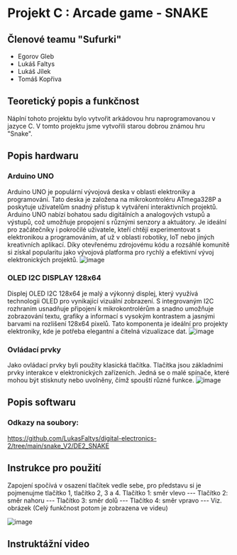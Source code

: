 # Projekt C : Arcade game - SNAKE

## Členové teamu "Sufurki"

* Egorov Gleb    
* Lukáš Faltys
* Lukáš Jílek
* Tomáš Kopřiva

## Teoretický popis a funkčnost

Náplní tohoto projektu bylo vytvořit arkádovou hru naprogramovanou v jazyce C. V tomto projektu jsme vytvořili starou dobrou známou hru "Snake". 

## Popis hardwaru
### Arduino UNO
Arduino UNO je populární vývojová deska v oblasti elektroniky a programování. Tato deska je založena na mikrokontroléru ATmega328P a poskytuje uživatelům snadný přístup k vytváření interaktivních projektů. Arduino UNO nabízí bohatou sadu digitálních a analogových vstupů a výstupů, což umožňuje propojení s různými senzory a aktuátory. Je ideální pro začátečníky i pokročilé uživatele, kteří chtějí experimentovat s elektronikou a programováním, ať už v oblasti robotiky, IoT nebo jiných kreativních aplikací. Díky otevřenému zdrojovému kódu a rozsáhlé komunitě si získal popularitu jako vývojová platforma pro rychlý a efektivní vývoj elektronických projektů.
![image](https://github.com/240632/digital-electronic-2/assets/124742212/e6df00ce-38f4-4f42-8e67-a39c9064405e)

### OLED I2C DISPLAY 128x64
Displej OLED I2C 128x64 je malý a výkonný displej, který využívá technologii OLED pro vynikající vizuální zobrazení. S integrovaným I2C rozhraním usnadňuje připojení k mikrokontrolérům a snadno umožňuje zobrazování textu, grafiky a informací s vysokým kontrastem a jasnými barvami na rozlišení 128x64 pixelů. Tato komponenta je ideální pro projekty elektroniky, kde je potřeba elegantní a čitelná vizualizace dat.
![image](https://github.com/240632/digital-electronic-2/assets/124742212/8833e9ea-d3e8-459c-9fa1-6a4dffcbd59e)

### Ovládací prvky
Jako ovládací prvky byli použity klasická tlačítka. Tlačítka jsou základními prvky interakce v elektronických zařízeních. Jedná se o malé spínače, které mohou být stisknuty nebo uvolněny, čímž spouští různé funkce.
![image](https://github.com/240632/digital-electronic-2/assets/124742212/ed933b23-3d57-4d85-a429-439a532490bc)



## Popis softwaru


### Odkazy na soubory: 
https://github.com/LukasFaltys/digital-electronics-2/tree/main/snake_V2/DE2_SNAKE


## Instrukce pro použití

Zapojení spočívá v osazení tlačítek vedle sebe, pro představu si je pojmenujme tlačítko 1, tlačítko 2, 3 a 4.
Tlačítko 1: směr vlevo --- 
Tlačítko 2: směr nahoru --- 
Tlačítko 3: směr dolů --- 
Tlačítko 4: směr vpravo --- 
Viz. obrázek (Celý funkčnost potom je zobrazena ve videu)

![image](https://github.com/240632/digital-electronic-2/assets/124742212/008ebd82-aaef-47f8-ae72-f50be94dd445)


## Instruktážní video

